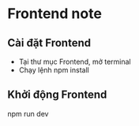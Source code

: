 # Frontend note
## Cài đặt Frontend
- Tại thư mục Frontend, mở terminal
- Chạy lệnh npm install
## Khởi động Frontend
npm run dev
